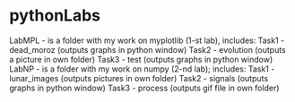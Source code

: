# pythonLabs
LabMPL - is a folder with my work on myplotlib (1-st lab),
includes:
  Task1 - dead_moroz (outputs graphs in python window)
  Task2 - evolution  (outputs a picture in own folder)
  Task3 - test (outputs graphs in python window)
LabNP - is a folder with my work on numpy (2-nd lab);
includes:
  Task1 - lunar_images (outputs pictures in own folder)
  Task2 - signals (outputs graphs in python window)
  Task3 - process (outputs gif file in own folder)
